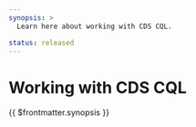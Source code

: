 ```yaml
---
synopsis: >
  Learn here about working with CDS CQL.

status: released
---
```


# Working with CDS CQL

{{ $frontmatter.synopsis }}

<script setup>
import { data as pages } from './index.data.ts'
</script>

<IndexList :pages='pages' />
